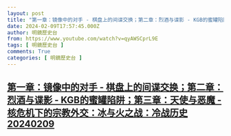 ```yaml
---
layout: post
title: "第一章：镜像中的对手 - 棋盘上的间谍交换；第二章：烈酒与谍影 - KGB的蜜罐陷阱；第三章：天使与恶魔 - 核危机下的宗教外交：冰与火之战：冷战历史20240209"
date: 2024-02-09T17:57:45.000Z
author: 明鏡歷史台
from: https://www.youtube.com/watch?v=qyAWSCprL9E
tags: [ 明鏡歷史台 ]
comments: True
categories: [ 明鏡歷史台 ]
---
```

<!--1707501465000-->
[第一章：镜像中的对手 - 棋盘上的间谍交换；第二章：烈酒与谍影 - KGB的蜜罐陷阱；第三章：天使与恶魔 - 核危机下的宗教外交：冰与火之战：冷战历史20240209](https://www.youtube.com/watch?v=qyAWSCprL9E)
------

<div>

</div>
